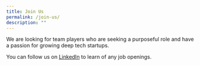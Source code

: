 ```yaml
---
title: Join Us
permalink: /join-us/
description: ""
---
```

We are looking for team players who are seeking a purposeful role and have a passion for growing deep tech startups.



You can follow us on [LinkedIn](https://www.linkedin.com/company/seedscapitalsg/jobs/?viewAsMember=true) to learn of any job openings.